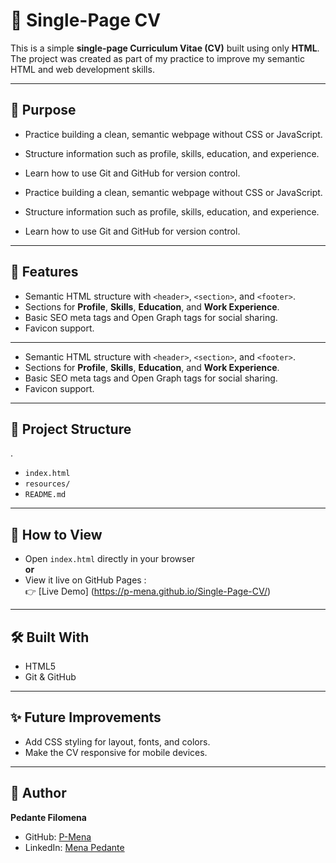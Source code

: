 # 📄 Single-Page CV

This is a simple **single-page Curriculum Vitae (CV)** built using only **HTML**.  
The project was created as part of my practice to improve my semantic HTML and web development skills.

---

## 🎯 Purpose

-   Practice building a clean, semantic webpage without CSS or JavaScript.
-   Structure information such as profile, skills, education, and experience.
-   Learn how to use Git and GitHub for version control.

-   Practice building a clean, semantic webpage without CSS or JavaScript.
-   Structure information such as profile, skills, education, and experience.
-   Learn how to use Git and GitHub for version control.

---

## 🚀 Features

-   Semantic HTML structure with `<header>`, `<section>`, and `<footer>`.
-   Sections for **Profile**, **Skills**, **Education**, and **Work Experience**.
-   Basic SEO meta tags and Open Graph tags for social sharing.
-   Favicon support.

---

-   Semantic HTML structure with `<header>`, `<section>`, and `<footer>`.
-   Sections for **Profile**, **Skills**, **Education**, and **Work Experience**.
-   Basic SEO meta tags and Open Graph tags for social sharing.
-   Favicon support.

---

## 📂 Project Structure

.

-   `index.html` <!--Main CV Page -->
-   `resources/` <!--Resouces folder-->
-   `README.md`<!--Project Documentation-->

---

## 🔗 How to View

-   Open `index.html` directly in your browser  
    **or**
-   View it live on GitHub Pages :  
    👉 [Live Demo] (https://p-mena.github.io/Single-Page-CV/)

---

## 🛠️ Built With

-   HTML5
-   Git & GitHub

---

## ✨ Future Improvements

-   Add CSS styling for layout, fonts, and colors.
-   Make the CV responsive for mobile devices.

---

## 👤 Author

**Pedante Filomena**

-   GitHub: [P-Mena](https://github.com/P-Mena)
-   LinkedIn: [Mena Pedante](https://www.linkedin.com/in/mena-pedante/)
